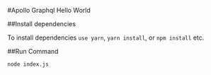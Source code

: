 #Apollo Graphql Hello World

##Install dependencies

To install dependencies `use yarn`, `yarn install`, or `npm install` etc.

##Run Command

`node index.js`